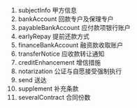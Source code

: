 1. subjectInfo 甲方信息
2. bankAccount 回款专户及保理专户
3. payableBankAccount 应付款项银行账户
4. earlyRepay 提前还款方式
5. financeBankAccount 融资款收取账户
6. transferNotice 应收款转让通知
7. creditEnhancement 增信措施
8. notarization 公证与自愿接受强制执行
9. send 送达
10. supplement 补充条款
11. severalContract 合同份数
